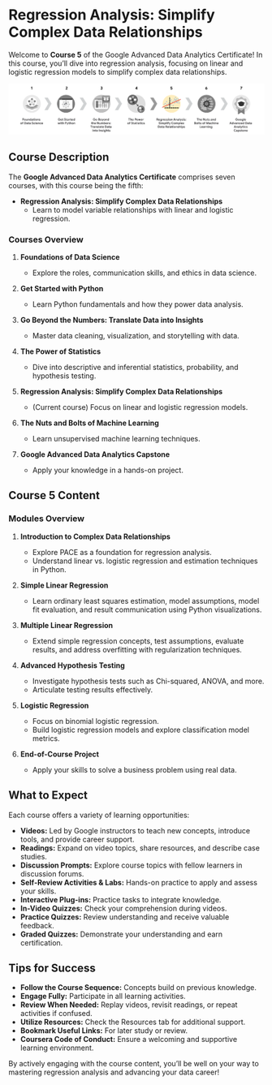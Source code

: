 # Regression Analysis: Simplify Complex Data Relationships

Welcome to **Course 5** of the Google Advanced Data Analytics Certificate! In this course, you’ll dive into regression analysis, focusing on linear and logistic regression models to simplify complex data relationships.

![Regression Analysis](/5-Regression_Analysis-Simplify_Complex_Data_Relationships/images/regression.png)

## Course Description

The **Google Advanced Data Analytics Certificate** comprises seven courses, with this course being the fifth:

- **Regression Analysis: Simplify Complex Data Relationships**
  - Learn to model variable relationships with linear and logistic regression.

### Courses Overview

1. **Foundations of Data Science**
   - Explore the roles, communication skills, and ethics in data science.

2. **Get Started with Python**
   - Learn Python fundamentals and how they power data analysis.

3. **Go Beyond the Numbers: Translate Data into Insights**
   - Master data cleaning, visualization, and storytelling with data.

4. **The Power of Statistics**
   - Dive into descriptive and inferential statistics, probability, and hypothesis testing.

5. **Regression Analysis: Simplify Complex Data Relationships**
   - (Current course) Focus on linear and logistic regression models.

6. **The Nuts and Bolts of Machine Learning**
   - Learn unsupervised machine learning techniques.

7. **Google Advanced Data Analytics Capstone**
   - Apply your knowledge in a hands-on project.

## Course 5 Content

### Modules Overview

1. **Introduction to Complex Data Relationships**
   - Explore PACE as a foundation for regression analysis.
   - Understand linear vs. logistic regression and estimation techniques in Python.

2. **Simple Linear Regression**
   - Learn ordinary least squares estimation, model assumptions, model fit evaluation, and result communication using Python visualizations.

3. **Multiple Linear Regression**
   - Extend simple regression concepts, test assumptions, evaluate results, and address overfitting with regularization techniques.

4. **Advanced Hypothesis Testing**
   - Investigate hypothesis tests such as Chi-squared, ANOVA, and more.
   - Articulate testing results effectively.

5. **Logistic Regression**
   - Focus on binomial logistic regression.
   - Build logistic regression models and explore classification model metrics.

6. **End-of-Course Project**
   - Apply your skills to solve a business problem using real data.

## What to Expect

Each course offers a variety of learning opportunities:

- **Videos:** Led by Google instructors to teach new concepts, introduce tools, and provide career support.
- **Readings:** Expand on video topics, share resources, and describe case studies.
- **Discussion Prompts:** Explore course topics with fellow learners in discussion forums.
- **Self-Review Activities & Labs:** Hands-on practice to apply and assess your skills.
- **Interactive Plug-ins:** Practice tasks to integrate knowledge.
- **In-Video Quizzes:** Check your comprehension during videos.
- **Practice Quizzes:** Review understanding and receive valuable feedback.
- **Graded Quizzes:** Demonstrate your understanding and earn certification.

## Tips for Success

- **Follow the Course Sequence:** Concepts build on previous knowledge.
- **Engage Fully:** Participate in all learning activities.
- **Review When Needed:** Replay videos, revisit readings, or repeat activities if confused.
- **Utilize Resources:** Check the Resources tab for additional support.
- **Bookmark Useful Links:** For later study or review.
- **Coursera Code of Conduct:** Ensure a welcoming and supportive learning environment.

By actively engaging with the course content, you’ll be well on your way to mastering regression analysis and advancing your data career!